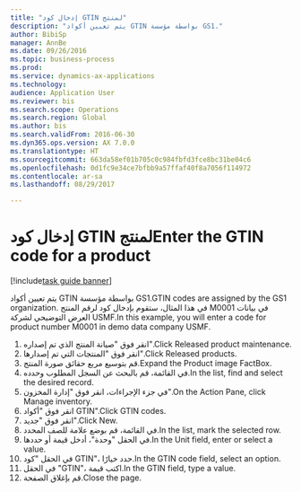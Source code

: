 ```yaml
--- 
title: "إدخال كود GTIN لمنتج"
description: "يتم تعيين أكواد GTIN بواسطة مؤسسة GS1."
author: BibiSp
manager: AnnBe
ms.date: 09/26/2016
ms.topic: business-process
ms.prod: 
ms.service: dynamics-ax-applications
ms.technology: 
audience: Application User
ms.reviewer: bis
ms.search.scope: Operations
ms.search.region: Global
ms.author: bis
ms.search.validFrom: 2016-06-30
ms.dyn365.ops.version: AX 7.0.0
ms.translationtype: HT
ms.sourcegitcommit: 663da58ef01b705c0c984fbfd3fce8bc31be04c6
ms.openlocfilehash: 0d1fc9e34ce7bfbb9a57ffaf40f8a7056f114972
ms.contentlocale: ar-sa
ms.lasthandoff: 08/29/2017

---
```

# <a name="enter-the-gtin-code-for-a-product"></a><span data-ttu-id="9c9c5-103">إدخال كود GTIN لمنتج</span><span class="sxs-lookup"><span data-stu-id="9c9c5-103">Enter the GTIN code for a product</span></span>

[!include[task guide banner](../../includes/task-guide-banner.md)]

<span data-ttu-id="9c9c5-104">يتم تعيين أكواد GTIN بواسطة مؤسسة GS1.</span><span class="sxs-lookup"><span data-stu-id="9c9c5-104">GTIN codes are assigned by the GS1 organization.</span></span> <span data-ttu-id="9c9c5-105">في هذا المثال، ستقوم بإدخال كود لرقم المنتج M0001 في بيانات العرض التوضيحي لشركة USMF.‬</span><span class="sxs-lookup"><span data-stu-id="9c9c5-105">In this example, you will enter a code for product number M0001 in demo data company USMF.</span></span>

1. <span data-ttu-id="9c9c5-106">انقر فوق "صيانة المنتج الذي تم إصداره".</span><span class="sxs-lookup"><span data-stu-id="9c9c5-106">Click Released product maintenance.</span></span>
2. <span data-ttu-id="9c9c5-107">انقر فوق "المنتجات التي تم إصدارها".</span><span class="sxs-lookup"><span data-stu-id="9c9c5-107">Click Released products.</span></span>
3. <span data-ttu-id="9c9c5-108">قم بتوسيع مربع حقائق صورة المنتج.</span><span class="sxs-lookup"><span data-stu-id="9c9c5-108">Expand the Product image FactBox.</span></span>
4. <span data-ttu-id="9c9c5-109">في القائمة، قم بالبحث عن السجل المطلوب وحدده.</span><span class="sxs-lookup"><span data-stu-id="9c9c5-109">In the list, find and select the desired record.</span></span>
5. <span data-ttu-id="9c9c5-110">في جزء الإجراءات‬، انقر فوق "إدارة المخزون".</span><span class="sxs-lookup"><span data-stu-id="9c9c5-110">On the Action Pane, click Manage inventory.</span></span>
6. <span data-ttu-id="9c9c5-111">انقر فوق "أكواد GTIN".</span><span class="sxs-lookup"><span data-stu-id="9c9c5-111">Click GTIN codes.</span></span>
7. <span data-ttu-id="9c9c5-112">انقر فوق "جديد".</span><span class="sxs-lookup"><span data-stu-id="9c9c5-112">Click New.</span></span>
8. <span data-ttu-id="9c9c5-113">في القائمة، قم بوضع علامة للصف المحدد.</span><span class="sxs-lookup"><span data-stu-id="9c9c5-113">In the list, mark the selected row.</span></span>
9. <span data-ttu-id="9c9c5-114">في الحقل "وحدة"، أدخل قيمة أو حددها.</span><span class="sxs-lookup"><span data-stu-id="9c9c5-114">In the Unit field, enter or select a value.</span></span>
10. <span data-ttu-id="9c9c5-115">في الحقل "كود GTIN"، حدد خيارًا.</span><span class="sxs-lookup"><span data-stu-id="9c9c5-115">In the GTIN code field, select an option.</span></span>
11. <span data-ttu-id="9c9c5-116">في الحقل "GTIN‬"، اكتب قيمة.</span><span class="sxs-lookup"><span data-stu-id="9c9c5-116">In the GTIN field, type a value.</span></span>
12. <span data-ttu-id="9c9c5-117">قم بإغلاق الصفحة.</span><span class="sxs-lookup"><span data-stu-id="9c9c5-117">Close the page.</span></span>


